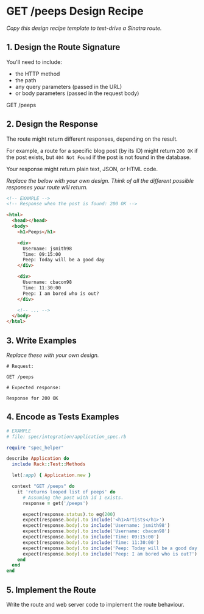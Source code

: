 # GET /peeps Design Recipe

_Copy this design recipe template to test-drive a Sinatra route._

## 1. Design the Route Signature

You'll need to include:
  * the HTTP method
  * the path
  * any query parameters (passed in the URL)
  * or body parameters (passed in the request body)

  GET /peeps

## 2. Design the Response

The route might return different responses, depending on the result.

For example, a route for a specific blog post (by its ID) might return `200 OK` if the post exists, but `404 Not Found` if the post is not found in the database.

Your response might return plain text, JSON, or HTML code. 

_Replace the below with your own design. Think of all the different possible responses your route will return._

```html
<!-- EXAMPLE -->
<!-- Response when the post is found: 200 OK -->

<html>
  <head></head>
  <body>
    <h1>Peeps</h1>

    <div>
      Username: jsmith98
      Time: 09:15:00
      Peep: Today will be a good day
    </div>

    <div>
      Username: cbacon98
      Time: 11:30:00
      Peep: I am bored who is out?
    </div>

    <!-- ... -->
  </body>
</html>
```

## 3. Write Examples

_Replace these with your own design._

```
# Request:

GET /peeps

# Expected response:

Response for 200 OK
```


## 4. Encode as Tests Examples

```ruby
# EXAMPLE
# file: spec/integration/application_spec.rb

require "spec_helper"

describe Application do
  include Rack::Test::Methods

  let(:app) { Application.new }

  context "GET /peeps" do
    it 'returns looped list of peeps' do
      # Assuming the post with id 1 exists.
      response = get('/peeps')

      expect(response.status).to eq(200)
      expect(response.body).to include('<h1>Artists</h1>')
      expect(response.body).to include('Username: jsmith98')
      expect(response.body).to include('Username: cbacon98')
      expect(response.body).to include('Time: 09:15:00')
      expect(response.body).to include('Time: 11:30:00')
      expect(response.body).to include('Peep: Today will be a good day')
      expect(response.body).to include('Peep: I am bored who is out?')
    end
  end
end
```

## 5. Implement the Route

Write the route and web server code to implement the route behaviour.

